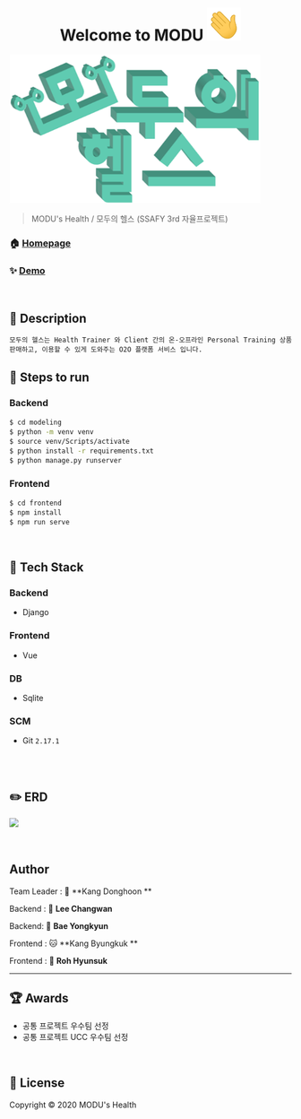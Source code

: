<h1 align="center">Welcome to MODU <img src="hi.gif" style="zoom:25%;"></h1>
<p>
</p>

<img src="./logo_row.png" alt="MODU" style="zoom:76%;" />



> MODU's Health / 모두의 헬스 (SSAFY 3rd 자율프로젝트)

### 🏠 [Homepage](github.com/jesuisjavert/MODU  )

### ✨ [Demo](modu.jesuisjavert.com)

<br>

## :page_with_curl: Description

```sh
모두의 헬스는 Health Trainer 와 Client 간의 온-오프라인 Personal Training 상품을
판매하고, 이용할 수 있게 도와주는 O2O 플랫폼 서비스 입니다.
```



## :runner: Steps to run

### Backend

```bash
$ cd modeling
$ python -m venv venv
$ source venv/Scripts/activate
$ python install -r requirements.txt
$ python manage.py runserver
```

### Frontend

```bash
$ cd frontend
$ npm install
$ npm run serve
```

<br>

## :wrench: Tech Stack

### Backend

- Django  

### Frontend

- Vue

### DB

- Sqlite

### SCM

- Git  `2.17.1`

<br>

<br>

## :pencil2: ERD

![](C:\Users\DonghoonKang\Desktop\images\erd.png)



<br>

## Author

Team Leader : 🐯 **Kang Donghoon **

Backend : 🐶 **Lee Changwan**

Backend: 🐺 **Bae Yongkyun**

Frontend : 🐱 **Kang Byungkuk **

Frontend : 🦁 **Roh Hyunsuk**

<hr>

## :trophy: Awards

- 공통 프로젝트 우수팀 선정
- 공통 프로젝트 UCC 우수팀 선정

<img src="" style="zoom: 20%;" />



## 📝 License

Copyright © 2020  MODU's Health  <br>